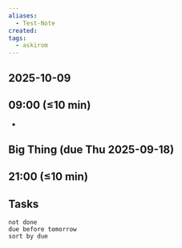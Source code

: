 ```yaml
---
aliases:
  - Test-Note
created:
tags:
  - askirom
---
```

## 2025-10-09
## 09:00 (≤10 min)
- 

## Big Thing (due Thu 2025-09-18)



## 21:00 (≤10 min)



## Tasks
```tasks
not done
due before tomorrow
sort by due
```
